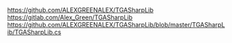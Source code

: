 https://github.com/ALEXGREENALEX/TGASharpLib
https://gitlab.com/Alex_Green/TGASharpLib
https://github.com/ALEXGREENALEX/TGASharpLib/blob/master/TGASharpLib/TGASharpLib.cs